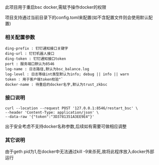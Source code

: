 此项目用于重启bsc docker,需赋予操作docker的权限

项目支持通过当前目录下的config.toml来配置(如不含配置文件则会使用默认配置)

### 相关配置参数
```
ding-prefix : 钉钉通知接口关键字
ding-url : 钉钉机器人接口
ding-token : 钉钉通知接口token
port : 服务端口默认为8546
log-name : 日志路径,默认为bsc_balance.log
log-level : 日志等级int类型默认为info; debug || info || warn
token : 用于客户端token校验"`
docker-name : 待重启的docker名字,默认为trust_zkbsc
```


### 接口说明

```
curl --location --request POST '127.0.0.1:8546/restart_bsc' \
--header 'Content-Type: application/json' \
--data-raw '{"token":"3D3781351A3EE9E4"}'
```

出于安全考虑不支持docker名称参数,后续如有需要可做相应调整

### 其它说明
由于geth pid为1,在docker中无法通过kill -9来杀死,故将此程序放入docker外部运行